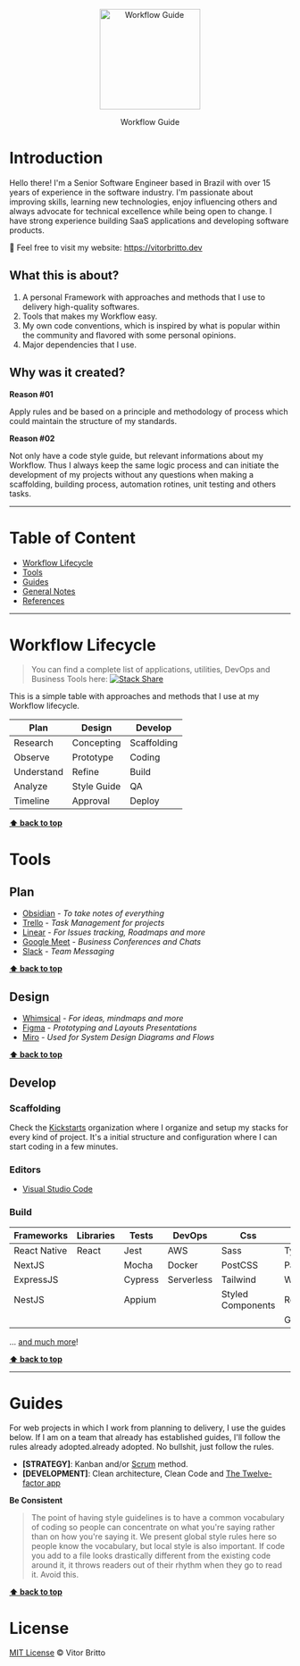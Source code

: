 <p align="center">
<img src="https://github.com/vitorbritto/workflow-guide/raw/master/source/logo-wg.png" alt="Workflow Guide" width="180">
</p>
<p align="center">Workflow Guide</p>

# Introduction

Hello there! I'm a Senior Software Engineer based in Brazil with over 15 years of experience in the software industry.
I'm passionate about improving skills, learning new technologies, enjoy influencing others and always advocate for technical excellence while being open to change.
I have strong experience building SaaS applications and developing software products.

:rocket: Feel free to visit my website: https://vitorbritto.dev


## What this is about?

1. A personal Framework with approaches and methods that I use to delivery high-quality softwares.
2. Tools that makes my Workflow easy.
3. My own code conventions, which is inspired by what is popular within the community and flavored with some personal opinions.
4. Major dependencies that I use.


## Why was it created?

**Reason #01**

Apply rules and be based on a principle and methodology of process which could maintain the structure of my standards.

**Reason #02**

Not only have a code style guide, but relevant informations about my Workflow. Thus I always keep the same logic process and can initiate the development of my projects without any questions when making a scaffolding, building process, automation rotines, unit testing and others tasks.

--------------------------------------------------------------------------------

# Table of Content

- [Workflow Lifecycle](#workflow-lifecycle)
- [Tools](#tools)
- [Guides](#guides)
- [General Notes](#general-notes)
- [References](#references)


--------------------------------------------------------------------------------

# Workflow Lifecycle

> You can find a complete list of applications, utilities, DevOps and Business Tools here: [![Stack Share](http://img.shields.io/badge/tech-stack-0690fa.svg?style=flat)](https://stackshare.io/vitorbritto/vbwebstudio)

This is a simple table with approaches and methods that I use at my Workflow lifecycle.

Plan       | Design      | Develop     |
---------- | ----------- | ----------- |
Research   | Concepting  | Scaffolding |
Observe    | Prototype   | Coding      |
Understand | Refine      | Build       |
Analyze    | Style Guide | QA          |
Timeline   | Approval    | Deploy      |

**[⬆ back to top](#table-of-content)**

# Tools

## Plan

- [Obsidian](https://obsidian.md/) - _To take notes of everything_
- [Trello](https://trello.com/) - _Task Management for projects_
- [Linear](https://linear.app/) - _For Issues tracking, Roadmaps and more_
- [Google Meet](https://meet.google.com/) - _Business Conferences and Chats_
- [Slack](https://slack.com/) - _Team Messaging_

**[⬆ back to top](#table-of-content)**

## Design

- [Whimsical](https://whimsical.com/) - _For ideas, mindmaps and more_
- [Figma](https://www.figma.com/) - _Prototyping and Layouts Presentations_
- [Miro](https://miro.com) - _Used for System Design Diagrams and Flows_

**[⬆ back to top](#table-of-content)**

## Develop

### Scaffolding

Check the [Kickstarts](https://github.com/kickstarts/kickstarts) organization where I organize and setup my stacks for every kind of project. It's a initial structure and configuration where I can start coding in a few minutes.

### Editors

- [Visual Studio Code](https://code.visualstudio.com/)

### Build

| Frameworks   | Libraries | Tests         | DevOps     | Css               | Others         |
| ------------ | --------- | ------------- | ---------- | ----------------- | -------------- |
| React Native | React     | Jest          | AWS        | Sass              | Typescript     |
| NextJS       |           | Mocha         | Docker     | PostCSS           | Parcel         |
| ExpressJS    |           | Cypress       | Serverless | Tailwind          | Webpack        |
| NestJS       |           | Appium        |            | Styled Components | Rest API       |
|              |           |               |            |                   | GraphQL        |

... [and much more](https://stackshare.io/vitorbritto/vbwebstudio)!


**[⬆ back to top](#table-of-content)**

--------------------------------------------------------------------------------

# Guides

For web projects in which I work from planning to delivery, I use the guides below. If I am on a team that already has established guides, I'll follow the rules already adopted.already adopted. No bullshit, just follow the rules.

- **[STRATEGY]**: Kanban and/or [Scrum](http://scrummethodology.com/) method.
- **[DEVELOPMENT]**: Clean architecture, Clean Code and [The Twelve-factor app](https://12factor.net/)

**Be Consistent**

> The point of having style guidelines is to have a common vocabulary of coding so people can concentrate on what you're saying rather than on how you're saying it. We present global style rules here so people know the vocabulary, but local style is also important. If code you add to a file looks drastically different from the existing code around it, it throws readers out of their rhythm when they go to read it. Avoid this.

**[⬆ back to top](#table-of-content)**

# License

[MIT License](http://vitorbritto.mit-license.org/) © Vitor Britto

